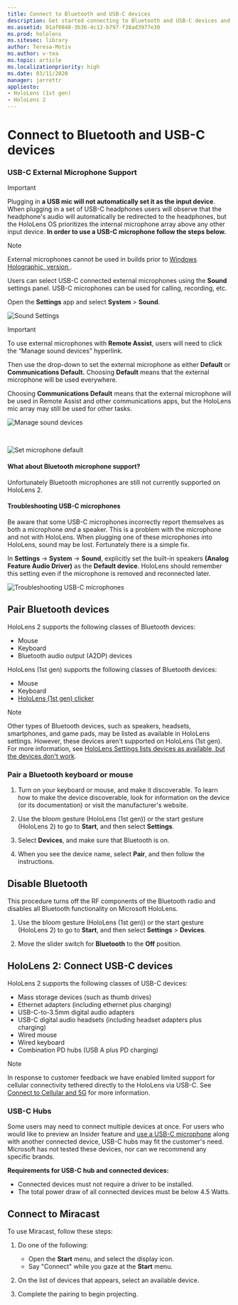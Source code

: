 ```yaml
---
title: Connect to Bluetooth and USB-C devices
description: Get started connecting to Bluetooth and USB-C devices and accessories from your HoloLens mixed reality devices.
ms.assetid: 01af0848-3b36-4c13-b797-f38ad3977e30
ms.prod: hololens
ms.sitesec: library
author: Teresa-Motiv
ms.author: v-tea
ms.topic: article
ms.localizationpriority: high
ms.date: 03/11/2020
manager: jarrettr
appliesto:
- HoloLens (1st gen)
- HoloLens 2
---
```


# Connect to Bluetooth and USB-C devices

### USB-C External Microphone Support

> [!IMPORTANT]
> Plugging in **a USB mic will not automatically set it as the input device**. When plugging in a set of USB-C headphones users will observe that the headphone's audio will automatically be redirected to the headphones, but the HoloLens OS prioritizes the internal microphone array above any other input device. **In order to use a USB-C microphone follow the steps below.**

> [!NOTE]
> External microphones cannot be used in builds prior to [Windows Holographic, version ](hololens-release-notes.md#windows-holographic-version-21h1). 

Users can select USB-C connected external microphones using the **Sound** settings panel. USB-C microphones can be used for calling, recording, etc.

Open the **Settings** app and select **System** > **Sound**.

![Sound Settings](images/usbc-mic-1.jpg)

> [!IMPORTANT]
> To use external microphones with **Remote Assist**, users will need to click the “Manage sound devices” hyperlink.
>
> Then use the drop-down to set the external microphone as either **Default** or **Communications Default.** Choosing **Default** means that the external microphone will be used everywhere.
>
> Choosing **Communications Default** means that the external microphone will be used in Remote Assist and other communications apps, but the HoloLens mic array may still be used for other tasks.

![Manage sound devices](images/usbc-mic-2.png)

<br>

![Set microphone default](images/usbc-mic-3.jpg)

#### What about Bluetooth microphone support?

Unfortunately Bluetooth microphones are still not currently supported on HoloLens 2.

#### Troubleshooting USB-C microphones

Be aware that some USB-C microphones incorrectly report themselves as both a microphone *and* a speaker. This is a problem with the microphone and not with HoloLens. When plugging one of these microphones into HoloLens, sound may be lost. Fortunately there is a simple fix.  

In **Settings** -> **System** -> **Sound**, explicitly set the built-in speakers **(Analog Feature Audio Driver)** as the **Default device**. HoloLens should remember this setting even if the microphone is removed and reconnected later.

![Troubleshooting USB-C microphones](images/usbc-mic-4.png)



## Pair Bluetooth devices

HoloLens 2 supports the following classes of Bluetooth devices:

- Mouse
- Keyboard
- Bluetooth audio output (A2DP) devices

HoloLens (1st gen) supports the following classes of Bluetooth devices:

- Mouse
- Keyboard
- [HoloLens (1st gen) clicker](https://docs.microsoft.com/hololens/hololens1-clicker)

> [!NOTE]
> Other types of Bluetooth devices, such as speakers, headsets, smartphones, and game pads, may be listed as available in HoloLens settings. However, these devices aren't supported on HoloLens (1st gen). For more information, see [HoloLens Settings lists devices as available, but the devices don't work](hololens-FAQ.md#hololens-settings-lists-devices-as-available-but-the-devices-dont-work).

### Pair a Bluetooth keyboard or mouse

1. Turn on your keyboard or mouse, and make it discoverable. To learn how to make the device discoverable, look for information on the device (or its documentation) or visit the manufacturer's website.

1. Use the bloom gesture (HoloLens (1st gen)) or the start gesture (HoloLens 2) to go to **Start**, and then select **Settings**.

1. Select **Devices**, and make sure that Bluetooth is on.  

1. When you see the device name, select **Pair**, and then follow the instructions.

## Disable Bluetooth

This procedure turns off the RF components of the Bluetooth radio and disables all Bluetooth functionality on Microsoft HoloLens.

1. Use the bloom gesture (HoloLens (1st gen)) or the start gesture (HoloLens 2) to go to **Start**, and then select **Settings** > **Devices**.

1. Move the slider switch for **Bluetooth** to the **Off** position.

## HoloLens 2: Connect USB-C devices

HoloLens 2 supports the following classes of USB-C devices:

- Mass storage devices (such as thumb drives)
- Ethernet adapters (including ethernet plus charging)
- USB-C-to-3.5mm digital audio adapters
- USB-C digital audio headsets (including headset adapters plus charging)
- Wired mouse
- Wired keyboard
- Combination PD hubs (USB A plus PD charging)

> [!NOTE]
> In response to customer feedback we have enabled limited support for cellular connectivity tethered directly to the HoloLens via USB-C. See [Connect to Cellular and 5G](hololens-cellular.md) for more information.

### USB-C Hubs

Some users may need to connect multiple devices at once. For users who would like to preview an Insider feature and [use a USB-C microphone](hololens-insider.md#usb-c-external-microphone-support) along with another connected device, USB-C hubs may fit the customer's need. Microsoft has not tested these devices, nor can we recommend any specific brands.

**Requirements for USB-C hub and connected devices:**

- Connected devices must not require a driver to be installed.
- The total power draw of all connected devices must be below 4.5 Watts.

## Connect to Miracast

To use Miracast, follow these steps:

1. Do one of the following:  

   - Open the **Start** menu, and select the display icon.
   - Say "Connect" while you gaze at the **Start** menu.  

1. On the list of devices that appears, select an available device.

1. Complete the pairing to begin projecting.
